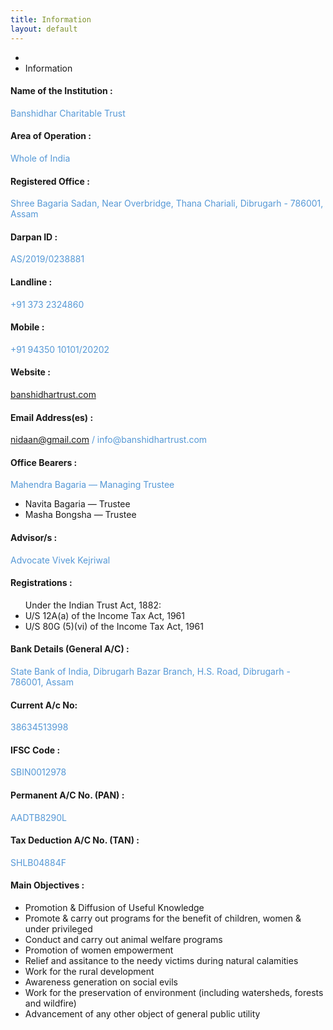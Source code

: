 ```yaml
---
title: Information
layout: default
---
```


<section id="subintro">
      <div class="container">
        <div class="row">
          <div class="span8">
            <ul class="breadcrumb">
              <li><a href="index.html"><i class="icon-home"></i></a><i class="icon-angle-right"></i></li>
              <li class="active">Information</li>
            </ul>
          </div>
        </div>
      </div>
    </section>


<div class="container">
	<div class="row">
		<div class="span12">
<h4>Name of the Institution :</h4>

<p class="par">Banshidhar Charitable Trust</p>

<h4>Area of Operation :</h4>

<p class="par">Whole of India</p>

<h4>Registered Office :</h4>

<p class="par">Shree Bagaria Sadan, Near Overbridge, Thana Chariali, Dibrugarh - 786001, Assam</p>

<h4>Darpan ID :</h4>

<p class="par">AS/2019/0238881</p>

<h4>Landline :</h4>

<p class="par">+91 373 2324860</p>

<h4>Mobile :</h4>

<p class="par">+91 94350 10101/20202</p>

<h4>Website :</h4>

<p class="par"><a href="https://banshidhartrust.com">banshidhartrust.com</a></p>

<h4>Email Address(es) :</h4>

<p class="par"><a href="mailto:nidaan@gmail.com">nidaan@gmail.com</a> / info@banshidhartrust.com</p>

<h4>Office Bearers :</h4>

<p class="par">Mahendra Bagaria — Managing Trustee
<ul>
<li>Navita Bagaria        — Trustee</li>

<li>Masha Bongsha      — Trustee</li>
</ul>
</p>
<h4>Advisor/s :</h4>

<p class="par">Advocate Vivek Kejriwal</p>

<h4>Registrations :</h4>

<ul>Under the Indian Trust Act, 1882:

<li>U/S 12A(a) of the Income Tax Act, 1961</li>


<li>U/S 80G (5)(vi) of the Income Tax Act, 1961</li>
</ul>

<h4>Bank Details (General A/C) :</h4>

<p class="par">State Bank of India, Dibrugarh Bazar Branch, H.S. Road, Dibrugarh - 786001, Assam</p>

<h4>Current A/c No:</h4>

<p class="par">38634513998</p>

<h4>IFSC Code : </h4>

<p class="par">SBIN0012978</p>

<h4>Permanent A/C No. (PAN) :</h4>

<p class="par">AADTB8290L</p>

<h4>Tax Deduction A/C No. (TAN) :</h4>

<p class="par">SHLB04884F</p>

<h4>Main Objectives :</h4>
<ul>

<li>Promotion & Diffusion of Useful Knowledge</li>

<li>Promote & carry out programs for the benefit of children, women & under privileged</li>

<li>Conduct and carry out animal welfare programs</li>

<li>Promotion of women empowerment</li>

<li>Relief and assitance to the needy victims during natural calamities</li>

<li>Work for the rural development</li>

<li>Awareness generation on social evils</li>

<li>Work for the preservation of environment (including watersheds, forests and wildfire)</li>

<li>Advancement of any other object of general public utility</li>
</ul>
</div>
</div>
</div>

<style type="text/css">
	.par{
		color: #5598d6;
	}
</style>